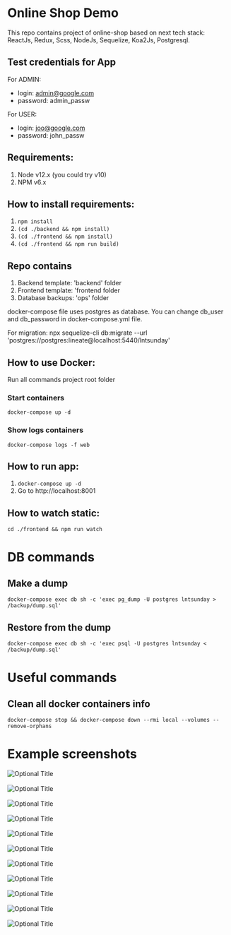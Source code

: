# Online Shop Demo

This repo contains project of online-shop based on next 
tech stack: ReactJs, Redux, Scss, NodeJs, Sequelize, Koa2Js, Postgresql.

## Test credentials for App
For ADMIN:
* login: admin@google.com 
* password: admin_passw

For USER:
* login: joo@google.com
* password: john_passw

## Requirements:
1. Node v12.x (you could try v10)
2. NPM v6.x

## How to install requirements:
1. `npm install`
1. `(cd ./backend && npm install)`
2. `(cd ./frontend && npm install)`
2. `(cd ./frontend && npm run build)`

## Repo contains
1. Backend template: 'backend' folder
2. Frontend template: 'frontend folder
3. Database backups: 'ops' folder

docker-compose file uses postgres as database.
You can change db_user and db_password in docker-compose.yml file.

For migration: npx sequelize-cli db:migrate --url 'postgres://postgres:lineate@localhost:5440/lntsunday'

## How to use Docker:
Run all commands project root folder

### Start containers
`docker-compose up -d`
### Show logs containers
`docker-compose logs -f web`

## How to run app:
1. `docker-compose up -d`
2. Go to http://localhost:8001

## How to watch static:
`cd ./frontend && npm run watch`

# DB commands
## Make a dump
`docker-compose exec db sh -c 'exec pg_dump -U postgres lntsunday > /backup/dump.sql'`

## Restore from the dump
`docker-compose exec db sh -c 'exec psql -U postgres lntsunday < /backup/dump.sql'`

# Useful commands
## Clean all docker containers info
`docker-compose stop && docker-compose down --rmi local --volumes --remove-orphans`


# Example screenshots

![](./screenshots/addProduct.png?raw=true "Optional Title")
<br /><br />
![](./screenshots/CRUD.png?raw=true "Optional Title")
<br /><br />
![](./screenshots/ModifyProduct.png?raw=true "Optional Title")
<br /><br />
![](./screenshots/Screenshot-1.png?raw=true "Optional Title")
<br /><br />
![](./screenshots/Screenshot-2.png?raw=true "Optional Title")
<br /><br />
![](./screenshots/Screenshot-3.png?raw=true "Optional Title")
<br /><br />
![](./screenshots/Screenshot-4.png?raw=true "Optional Title")
<br /><br />
![](./screenshots/Screenshot-5.png?raw=true "Optional Title")
<br /><br />
![](./screenshots/Screenshot-6.png?raw=true "Optional Title")
<br /><br />
![](./screenshots/Screenshot-7.png?raw=true "Optional Title")
<br /><br />
![](./screenshots/Screenshot-8.png?raw=true "Optional Title")